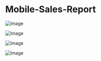 # Mobile-Sales-Report

![Image](https://github.com/user-attachments/assets/01bbdfbb-f119-483d-a66c-ff4717381b34)

![Image](https://github.com/user-attachments/assets/41fc63a8-3afc-4bd0-bfc8-ba3f33deaa80)

![Image](https://github.com/user-attachments/assets/9cf47024-0ac1-44dd-bd6f-05b98af5051c)

![Image](https://github.com/user-attachments/assets/f417bcce-5ac0-49e3-aa6c-0400c317f370)
